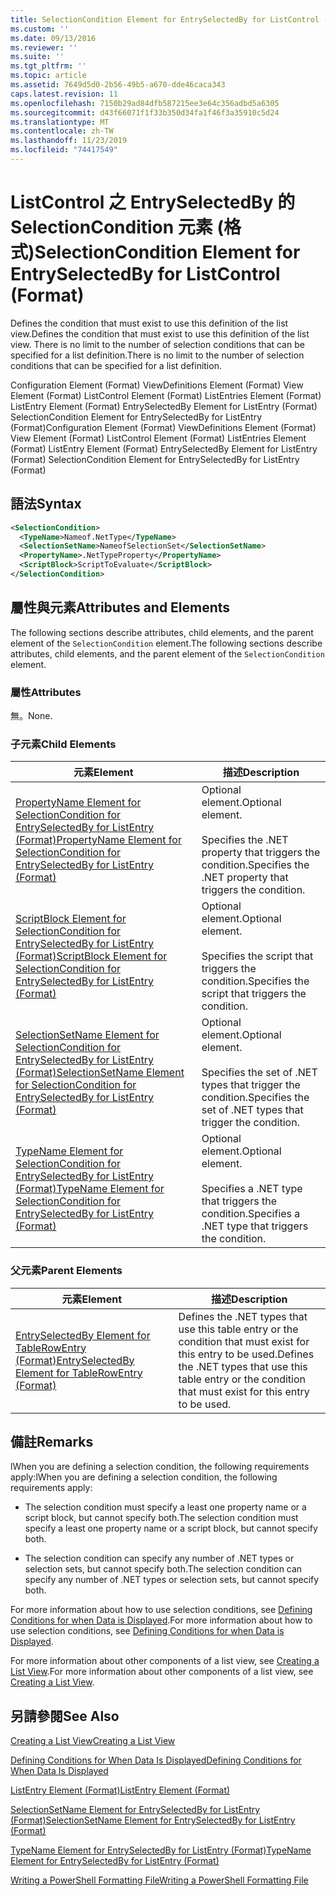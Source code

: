```yaml
---
title: SelectionCondition Element for EntrySelectedBy for ListControl (Format) | Microsoft Docs
ms.custom: ''
ms.date: 09/13/2016
ms.reviewer: ''
ms.suite: ''
ms.tgt_pltfrm: ''
ms.topic: article
ms.assetid: 7649d5d0-2b56-49b5-a670-dde46caca343
caps.latest.revision: 11
ms.openlocfilehash: 7150b29ad84dfb587215ee3e64c356adbd5a6305
ms.sourcegitcommit: d43f66071f1f33b350d34fa1f46f3a35910c5d24
ms.translationtype: MT
ms.contentlocale: zh-TW
ms.lasthandoff: 11/23/2019
ms.locfileid: "74417549"
---
```

# <a name="selectioncondition-element-for-entryselectedby-for-listcontrol-format"></a><span data-ttu-id="79d1a-102">ListControl 之 EntrySelectedBy 的 SelectionCondition 元素 (格式)</span><span class="sxs-lookup"><span data-stu-id="79d1a-102">SelectionCondition Element for EntrySelectedBy for ListControl (Format)</span></span>

<span data-ttu-id="79d1a-103">Defines the condition that must exist to use this definition of the list view.</span><span class="sxs-lookup"><span data-stu-id="79d1a-103">Defines the condition that must exist to use this definition of the list view.</span></span> <span data-ttu-id="79d1a-104">There is no limit to the number of selection conditions that can be specified for a list definition.</span><span class="sxs-lookup"><span data-stu-id="79d1a-104">There is no limit to the number of selection conditions that can be specified for a list definition.</span></span>

<span data-ttu-id="79d1a-105">Configuration Element (Format) ViewDefinitions Element (Format) View Element (Format) ListControl Element (Format) ListEntries Element (Format) ListEntry Element (Format) EntrySelectedBy Element for ListEntry (Format) SelectionCondition Element for EntrySelectedBy for ListEntry (Format)</span><span class="sxs-lookup"><span data-stu-id="79d1a-105">Configuration Element (Format) ViewDefinitions Element (Format) View Element (Format) ListControl Element (Format) ListEntries Element (Format) ListEntry Element (Format) EntrySelectedBy Element for ListEntry (Format) SelectionCondition Element for EntrySelectedBy for ListEntry (Format)</span></span>

## <a name="syntax"></a><span data-ttu-id="79d1a-106">語法</span><span class="sxs-lookup"><span data-stu-id="79d1a-106">Syntax</span></span>

```xml
<SelectionCondition>
  <TypeName>Nameof.NetType</TypeName>
  <SelectionSetName>NameofSelectionSet</SelectionSetName>
  <PropertyName>.NetTypeProperty</PropertyName>
  <ScriptBlock>ScriptToEvaluate</ScriptBlock>
</SelectionCondition>
```

## <a name="attributes-and-elements"></a><span data-ttu-id="79d1a-107">屬性與元素</span><span class="sxs-lookup"><span data-stu-id="79d1a-107">Attributes and Elements</span></span>

<span data-ttu-id="79d1a-108">The following sections describe attributes, child elements, and the parent element of the `SelectionCondition` element.</span><span class="sxs-lookup"><span data-stu-id="79d1a-108">The following sections describe attributes, child elements, and the parent element of the `SelectionCondition` element.</span></span>

### <a name="attributes"></a><span data-ttu-id="79d1a-109">屬性</span><span class="sxs-lookup"><span data-stu-id="79d1a-109">Attributes</span></span>

<span data-ttu-id="79d1a-110">無。</span><span class="sxs-lookup"><span data-stu-id="79d1a-110">None.</span></span>

### <a name="child-elements"></a><span data-ttu-id="79d1a-111">子元素</span><span class="sxs-lookup"><span data-stu-id="79d1a-111">Child Elements</span></span>

|<span data-ttu-id="79d1a-112">元素</span><span class="sxs-lookup"><span data-stu-id="79d1a-112">Element</span></span>|<span data-ttu-id="79d1a-113">描述</span><span class="sxs-lookup"><span data-stu-id="79d1a-113">Description</span></span>|
|-------------|-----------------|
|[<span data-ttu-id="79d1a-114">PropertyName Element for SelectionCondition for EntrySelectedBy for ListEntry (Format)</span><span class="sxs-lookup"><span data-stu-id="79d1a-114">PropertyName Element for SelectionCondition for EntrySelectedBy for ListEntry (Format)</span></span>](./propertyname-element-for-selectioncondition-for-entryselectedby-for-listcontrol-format.md)|<span data-ttu-id="79d1a-115">Optional element.</span><span class="sxs-lookup"><span data-stu-id="79d1a-115">Optional element.</span></span><br /><br /> <span data-ttu-id="79d1a-116">Specifies the .NET property that triggers the condition.</span><span class="sxs-lookup"><span data-stu-id="79d1a-116">Specifies the .NET property that triggers the condition.</span></span>|
|[<span data-ttu-id="79d1a-117">ScriptBlock Element for SelectionCondition for EntrySelectedBy for ListEntry (Format)</span><span class="sxs-lookup"><span data-stu-id="79d1a-117">ScriptBlock Element for SelectionCondition for EntrySelectedBy for ListEntry (Format)</span></span>](./scriptblock-element-for-selectioncondition-for-entryselectedby-for-listcontrol-format.md)|<span data-ttu-id="79d1a-118">Optional element.</span><span class="sxs-lookup"><span data-stu-id="79d1a-118">Optional element.</span></span><br /><br /> <span data-ttu-id="79d1a-119">Specifies the script that triggers the condition.</span><span class="sxs-lookup"><span data-stu-id="79d1a-119">Specifies the script that triggers the condition.</span></span>|
|[<span data-ttu-id="79d1a-120">SelectionSetName Element for SelectionCondition for EntrySelectedBy for ListEntry (Format)</span><span class="sxs-lookup"><span data-stu-id="79d1a-120">SelectionSetName Element for SelectionCondition for EntrySelectedBy for ListEntry (Format)</span></span>](./selectionsetname-element-for-selectioncondition-for-entryselectedby-for-listentry-format.md)|<span data-ttu-id="79d1a-121">Optional element.</span><span class="sxs-lookup"><span data-stu-id="79d1a-121">Optional element.</span></span><br /><br /> <span data-ttu-id="79d1a-122">Specifies the set of .NET types that trigger the condition.</span><span class="sxs-lookup"><span data-stu-id="79d1a-122">Specifies the set of .NET types that trigger the condition.</span></span>|
|[<span data-ttu-id="79d1a-123">TypeName Element for SelectionCondition for EntrySelectedBy for ListEntry (Format)</span><span class="sxs-lookup"><span data-stu-id="79d1a-123">TypeName Element for SelectionCondition for EntrySelectedBy for ListEntry (Format)</span></span>](./typename-element-for-selectioncondition-for-entryselectedby-for-listcontrol-format.md)|<span data-ttu-id="79d1a-124">Optional element.</span><span class="sxs-lookup"><span data-stu-id="79d1a-124">Optional element.</span></span><br /><br /> <span data-ttu-id="79d1a-125">Specifies a .NET type that triggers the condition.</span><span class="sxs-lookup"><span data-stu-id="79d1a-125">Specifies a .NET type that triggers the condition.</span></span>|

### <a name="parent-elements"></a><span data-ttu-id="79d1a-126">父元素</span><span class="sxs-lookup"><span data-stu-id="79d1a-126">Parent Elements</span></span>

|<span data-ttu-id="79d1a-127">元素</span><span class="sxs-lookup"><span data-stu-id="79d1a-127">Element</span></span>|<span data-ttu-id="79d1a-128">描述</span><span class="sxs-lookup"><span data-stu-id="79d1a-128">Description</span></span>|
|-------------|-----------------|
|[<span data-ttu-id="79d1a-129">EntrySelectedBy Element for TableRowEntry (Format)</span><span class="sxs-lookup"><span data-stu-id="79d1a-129">EntrySelectedBy Element for TableRowEntry (Format)</span></span>](./entryselectedby-element-for-tablerowentry-for-tablecontrol-format.md)|<span data-ttu-id="79d1a-130">Defines the .NET types that use this table entry or the condition that must exist for this entry to be used.</span><span class="sxs-lookup"><span data-stu-id="79d1a-130">Defines the .NET types that use this table entry or the condition that must exist for this entry to be used.</span></span>|

## <a name="remarks"></a><span data-ttu-id="79d1a-131">備註</span><span class="sxs-lookup"><span data-stu-id="79d1a-131">Remarks</span></span>

<span data-ttu-id="79d1a-132">lWhen you are defining a selection condition, the following requirements apply:</span><span class="sxs-lookup"><span data-stu-id="79d1a-132">lWhen you are defining a selection condition, the following requirements apply:</span></span>

- <span data-ttu-id="79d1a-133">The selection condition must specify a least one property name or a script block, but cannot specify both.</span><span class="sxs-lookup"><span data-stu-id="79d1a-133">The selection condition must specify a least one property name or a script block, but cannot specify both.</span></span>

- <span data-ttu-id="79d1a-134">The selection condition can specify any number of .NET types or selection sets, but cannot specify both.</span><span class="sxs-lookup"><span data-stu-id="79d1a-134">The selection condition can specify any number of .NET types or selection sets, but cannot specify both.</span></span>

<span data-ttu-id="79d1a-135">For more information about how to use selection conditions, see [Defining Conditions for when Data is Displayed](./defining-conditions-for-displaying-data.md).</span><span class="sxs-lookup"><span data-stu-id="79d1a-135">For more information about how to use selection conditions, see [Defining Conditions for when Data is Displayed](./defining-conditions-for-displaying-data.md).</span></span>

<span data-ttu-id="79d1a-136">For more information about other components of a list view, see [Creating a List View](./creating-a-list-view.md).</span><span class="sxs-lookup"><span data-stu-id="79d1a-136">For more information about other components of a list view, see [Creating a List View](./creating-a-list-view.md).</span></span>

## <a name="see-also"></a><span data-ttu-id="79d1a-137">另請參閱</span><span class="sxs-lookup"><span data-stu-id="79d1a-137">See Also</span></span>

[<span data-ttu-id="79d1a-138">Creating a List View</span><span class="sxs-lookup"><span data-stu-id="79d1a-138">Creating a List View</span></span>](./creating-a-list-view.md)

[<span data-ttu-id="79d1a-139">Defining Conditions for When Data Is Displayed</span><span class="sxs-lookup"><span data-stu-id="79d1a-139">Defining Conditions for When Data Is Displayed</span></span>](./defining-conditions-for-displaying-data.md)

[<span data-ttu-id="79d1a-140">ListEntry Element (Format)</span><span class="sxs-lookup"><span data-stu-id="79d1a-140">ListEntry Element (Format)</span></span>](./listentry-element-for-listcontrol-format.md)

[<span data-ttu-id="79d1a-141">SelectionSetName Element for EntrySelectedBy for ListEntry (Format)</span><span class="sxs-lookup"><span data-stu-id="79d1a-141">SelectionSetName Element for EntrySelectedBy for ListEntry (Format)</span></span>](./selectionsetname-element-for-entryselectedby-for-listcontrol-format.md)

[<span data-ttu-id="79d1a-142">TypeName Element for EntrySelectedBy for ListEntry (Format)</span><span class="sxs-lookup"><span data-stu-id="79d1a-142">TypeName Element for EntrySelectedBy for ListEntry (Format)</span></span>](/powershell/scripting/developer/format/typename-element-for-entryselectedby-for-listcontrol-format)

[<span data-ttu-id="79d1a-143">Writing a PowerShell Formatting File</span><span class="sxs-lookup"><span data-stu-id="79d1a-143">Writing a PowerShell Formatting File</span></span>](./writing-a-powershell-formatting-file.md)
